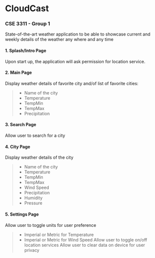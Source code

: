 # CloudCast
### CSE 3311 - Group 1

State-of-the-art weather application to be able to showcase current and weekly details of the weather any where and any time

#### 1. Splash/Intro Page
  Upon start up, the application will ask permission for location service.

#### 2. Main Page
  Display weather details of favorite city and/of list of favorite cities:
 > * Name of the city
 > * Temperature
 > * TempMin
 > * TempMax
 > * Precipitation
 
#### 3. Search Page
  Allow user to search for a city
  
#### 4. City Page
  Display weather details of the city
 > * Name of the city
 > * Temperature
 > * TempMin
 > * TempMax
 > * Wind Speed
 > * Precipitation
 > * Humidity
 > * Pressure
  
#### 5. Settings Page
 Allow user to toggle units for user preference
> * Imperial or Metric for Temperature
> * Imperial or Metric for Wind Speed
 Allow user to toggle on/off location services
 Allow user to clear data on device for user privacy
